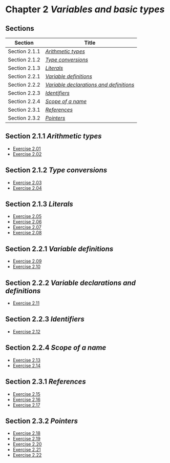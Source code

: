 # Chapter 2 _Variables and basic types_

## Sections

| Section       | Title                                                     |
| ------------- | --------------------------------------------------------- |
| Section 2.1.1 | [_Arithmetic types_](./section2.1.1)                      |
| Section 2.1.2 | [_Type conversions_](./section2.1.2)                      |
| Section 2.1.3 | [_Literals_](./section2.1.3)                              |
| Section 2.2.1 | [_Variable definitions_](./section2.2.1)                  |
| Section 2.2.2 | [_Variable declarations and definitions_](./section2.2.2) |
| Section 2.2.3 | [_Identifiers_](./section2.2.3)                           |
| Section 2.2.4 | [_Scope of a name_](./section2.2.4)                       |
| Section 2.3.1 | [_References_](./section2.3.1)                            |
| Section 2.3.2 | [_Pointers_](./section2.3.2)                              |


## Section 2.1.1 _Arithmetic types_
- [Exercise 2.01](./section2.1.1/exercise2.01)
- [Exercise 2.02](./section2.1.1/exercise2.02)

## Section 2.1.2 _Type conversions_
- [Exercise 2.03](./section2.1.2/exercise2.03)
- [Exercise 2.04](./section2.1.2/exercise2.04)

## Section 2.1.3 _Literals_
- [Exercise 2.05](./section2.1.3/exercise2.05)
- [Exercise 2.06](./section2.1.3/exercise2.06)
- [Exercise 2.07](./section2.1.3/exercise2.07)
- [Exercise 2.08](./section2.1.3/exercise2.08)

## Section 2.2.1 _Variable definitions_
- [Exercise 2.09](./section2.2.1/exercise2.09)
- [Exercise 2.10](./section2.2.1/exercise2.10)

## Section 2.2.2 _Variable declarations and definitions_
- [Exercise 2.11](./section2.2.2/exercise2.11)

## Section 2.2.3 _Identifiers_
- [Exercise 2.12](./section2.2.3/exercise2.12)

## Section 2.2.4 _Scope of a name_
- [Exercise 2.13](./section2.2.4/exercise2.13)
- [Exercise 2.14](./section2.2.4/exercise2.14)

## Section 2.3.1 _References_
- [Exercise 2.15](./section2.3.1/exercise2.15)
- [Exercise 2.16](./section2.3.1/exercise2.16)
- [Exercise 2.17](./section2.3.1/exercise2.17)

## Section 2.3.2 _Pointers_
- [Exercise 2.18](./section2.3.2/exercise2.18)
- [Exercise 2.19](./section2.3.2/exercise2.19)
- [Exercise 2.20](./section2.3.2/exercise2.20)
- [Exercise 2.21](./section2.3.2/exercise2.21)
- [Exercise 2.22](./section2.3.2/exercise2.22)
